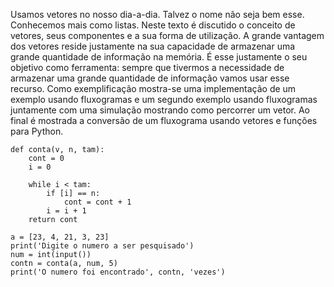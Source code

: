 Usamos vetores no nosso dia-a-dia. Talvez o nome não seja bem esse. Conhecemos mais como listas. Neste texto é discutido o conceito de vetores, seus componentes e a sua forma de utilização. A grande vantagem dos vetores reside justamente na sua capacidade de armazenar uma grande quantidade de informação na memória. É esse justamente o seu objetivo como ferramenta: sempre que tivermos a necessidade de armazenar uma grande quantidade de informação vamos usar esse recurso. Como exemplificação mostra-se uma implementação de um exemplo usando fluxogramas e um segundo exemplo usando fluxogramas juntamente com uma simulação mostrando como percorrer um vetor. Ao final é mostrada a conversão de um fluxograma usando vetores e funções para Python.

```
def conta(v, n, tam):
    cont = 0
    i = 0

    while i < tam:
        if [i] == n:
            cont = cont + 1
        i = i + 1
    return cont

a = [23, 4, 21, 3, 23]
print('Digite o numero a ser pesquisado')
num = int(input())
contn = conta(a, num, 5)
print('O numero foi encontrado', contn, 'vezes')